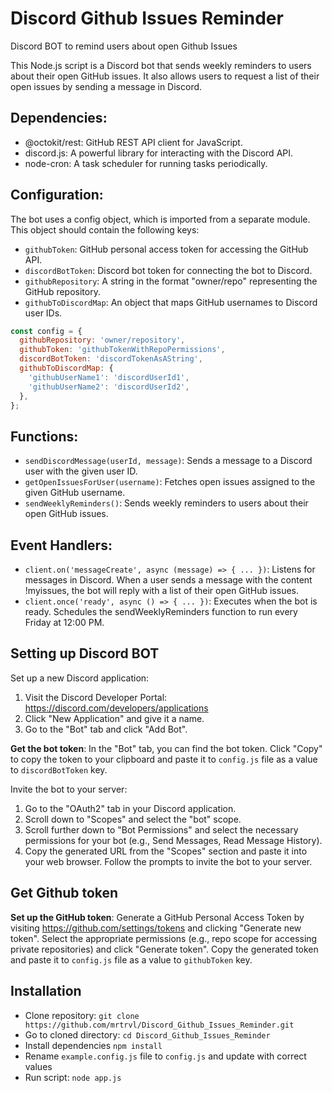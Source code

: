 # Discord Github Issues Reminder

Discord BOT to remind users about open Github Issues

This Node.js script is a Discord bot that sends weekly reminders to users about their open GitHub issues. It also allows users to request a list of their open issues by sending a message in Discord.

## Dependencies:

- @octokit/rest: GitHub REST API client for JavaScript.
- discord.js: A powerful library for interacting with the Discord API.
- node-cron: A task scheduler for running tasks periodically.

## Configuration:

The bot uses a config object, which is imported from a separate module. This object should contain the following keys:

- `githubToken`: GitHub personal access token for accessing the GitHub API.
- `discordBotToken`: Discord bot token for connecting the bot to Discord.
- `githubRepository`: A string in the format "owner/repo" representing the GitHub repository.
- `githubToDiscordMap`: An object that maps GitHub usernames to Discord user IDs.

```javascript
const config = {
  githubRepository: 'owner/repository',
  githubToken: 'githubTokenWithRepoPermissions',
  discordBotToken: 'discordTokenAsAString',
  githubToDiscordMap: {
    'githubUserName1': 'discordUserId1',
    'githubUserName2': 'discordUserId2',
  },
};
```

## Functions:

- `sendDiscordMessage(userId, message)`: Sends a message to a Discord user with the given user ID.
- `getOpenIssuesForUser(username)`: Fetches open issues assigned to the given GitHub username.
- `sendWeeklyReminders()`: Sends weekly reminders to users about their open GitHub issues.

## Event Handlers:

- `client.on('messageCreate', async (message) => { ... })`: Listens for messages in Discord. When a user sends a message with the content !myissues, the bot will reply with a list of their open GitHub issues.
- `client.once('ready', async () => { ... })`: Executes when the bot is ready. Schedules the sendWeeklyReminders function to run every Friday at 12:00 PM.

## Setting up Discord BOT

Set up a new Discord application:
1. Visit the Discord Developer Portal: https://discord.com/developers/applications
2. Click "New Application" and give it a name.
3. Go to the "Bot" tab and click "Add Bot".

**Get the bot token**: In the "Bot" tab, you can find the bot token. Click "Copy" to copy the token to your clipboard and paste it to `config.js` file as a value to `discordBotToken` key.

Invite the bot to your server:
1. Go to the "OAuth2" tab in your Discord application.
2. Scroll down to "Scopes" and select the "bot" scope.
3. Scroll further down to "Bot Permissions" and select the necessary permissions for your bot (e.g., Send Messages, Read Message History).
4. Copy the generated URL from the "Scopes" section and paste it into your web browser. Follow the prompts to invite the bot to your server.

## Get Github token

**Set up the GitHub token**: Generate a GitHub Personal Access Token by visiting https://github.com/settings/tokens and clicking "Generate new token". Select the appropriate permissions (e.g., repo scope for accessing private repositories) and click "Generate token". Copy the generated token and paste it to `config.js` file as a value to `githubToken` key.

## Installation

- Clone repository: `git clone https://github.com/mrtrvl/Discord_Github_Issues_Reminder.git`
- Go to cloned directory: `cd Discord_Github_Issues_Reminder`
- Install dependencies `npm install`
- Rename `example.config.js` file to `config.js` and update with correct values
- Run script: `node app.js`
